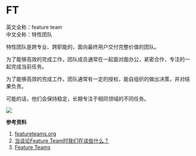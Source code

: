 
# FT

英文全称：feature team  
中文全称：特性团队

特性团队是跨专业、跨职能的，面向最终用户交付完整价值的团队。

为了能够高效的完成工作，团队成员通常在一起面对面办公，紧密合作，专注的一起完成当前任务。

为了能够高效的完成工作，团队通常有一定的授权，能自组织的做出决策，并对结果负责。

可能的话，他们会保持稳定，长期专注于相同领域的不同任务。

![](https://less.works/img/structure/component-vs-feature-teams.png)

[//]: 备用链接：![m1/TOIMG3cb2d0710090521N.png](https://img.liyunx.com/m1/TOIMG3cb2d0710090521N.png)

**参考资料**

1. [featureteams.org](https://featureteams.org/)
1. [当谈论Feature Team时我们在谈些什么？](https://insights.thoughtworks.cn/when-we-talking-about-feature-team/)
1. [Feature Teams](https://less.works/less/structure/feature-teams.html)